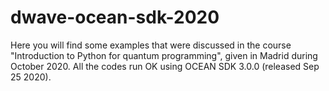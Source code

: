 # dwave-ocean-sdk-2020
Here you will find some examples that were discussed in the course "Introduction to Python for quantum programming", given in Madrid during October 2020. All the codes run OK using OCEAN SDK 3.0.0  (released Sep 25 2020).   

